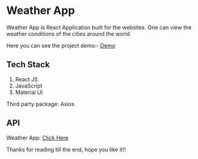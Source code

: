 <h1>Weather App</h1>
<p>Weather App is React Application built for the websites. One can view the weather conditions of the cities around the world.</p>

<p>Here you can see the project demo:- <a href="https://stunning-tartufo-aa216e.netlify.app">Demo</a></p>

<h2>Tech Stack</h2>
<ol>
<li>React JS</li>
<li>JavaScript</li>
<li>Material UI</li>
</ol>
<p>Third party package: Axios</p>

<h2>API</h2>
<p>Weather App: <a href="https://api.openweathermap.org/" >Click Here</a>

<p>Thanks for reading till the end, hope you like it!!</p>
